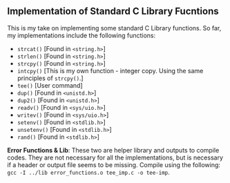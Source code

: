 ## Implementation of Standard C Library Fucntions
This is my take on implementing some standard C Library functions. So far, my implementations include the following functions:
- `strcat()` [Found in `<string.h>`]
- `strlen()` [Found in `<string.h>`]
- `strcpy()` [Found in `<string.h>`]
- `intcpy()` [This is my own function - integer copy. Using the same principles of `strcpy()`.]
- `tee()` [User command]
- `dup()` [Found in `<unistd.h>`]
- `dup2()` [Found in `<unistd.h>`]
- `readv()` [Found in `<sys/uio.h>`]
- `writev()` [Found in `<sys/uio.h>`]
- `setenv()` [Found in `<stdlib.h>`]
- `unsetenv()` [Found in `<stdlib.h>`]
- `rand()` [Found in `<stdlib.h>`]

**Error Functions & Lib**: These two are helper library and outputs to compile codes. They are not necessary for all the implementations, but is necessary if a header or output file seems to be missing. Compile using the following: `gcc -I ../lib error_functions.o tee_imp.c -o tee-imp`.